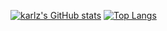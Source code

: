[![karlz's GitHub stats](https://github-readme-stats.vercel.app/api?username=karl-zschiebsch&theme=synthwave&show_icons=true&count_private=true)](https://github.com/karl-zschiebsch)
[![Top Langs](https://github-readme-stats.vercel.app/api/top-langs/?username=karl-zschiebsch&theme=synthwave&layout=compact)](https://github.com/karl-zschiebsch)
